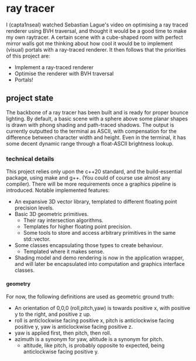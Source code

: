 # ray tracer

I (capta1nseal) watched Sebastian Lague's video on optimising a ray traced renderer using BVH traversal, and thought it would be a good time to make my own raytracer.
A certain scene with a cube-shaped room with perfect mirror walls got me thinking about how cool it would be to implement (visual) portals with a ray-traced renderer.
It then follows that the priorities of this project are:
- Implement a ray-traced renderer
- Optimise the renderer with BVH traversal
- Portals!

## project state

The backbone of a ray tracer has been built and is ready for proper bounce lighting.
By default, a basic scene with a sphere above some planar shapes is drawn with phong shading and path-traced shadows.
The output is currently outputted to the terminal as ASCII, with compensation for the difference between character width and height.
Even in the terminal, it has some decent dynamic range through a float-ASCII brightness lookup.

### technical details

This project relies only upon the c++20 standard, and the build-essential package, using make and g++.
(You could of course use almost any compiler).
There will be more requirements once a graphics pipeline is introduced.
Notable implemented features:
- An expansive 3D vector library, templated to different floating point precision levels.
- Basic 3D geometric primitives.
    - Their ray intersection algorithms.
    - Templates for higher floating point precision.
    - Some tools to store and access arbitrary primitives in the same std::vector.
- Some classes encapsulating those types to create behaviour.
    - Templated where it makes sense.
- Shading model and demo rendering is now in the application wrapper, and will later be encapsulated into computation and graphics interface classes.

#### geometry

For now, the following definitions are used as geometric ground truth:
- An orientation of 0,0,0 (roll,pitch,yaw) is towards positive x, with positive y to the right, and positive z up.
- roll is anticlockwise facing positive x, pitch is anticlockwise facing positive y, yaw is anticlockwise facing positive z.
- yaw is applied first, then pitch, then roll.
- azimuth is a synonym for yaw, altitude is a synonym for pitch.
    - altitude, like pitch, is probably opposite to expected, being anticlockwise facing positive y.
